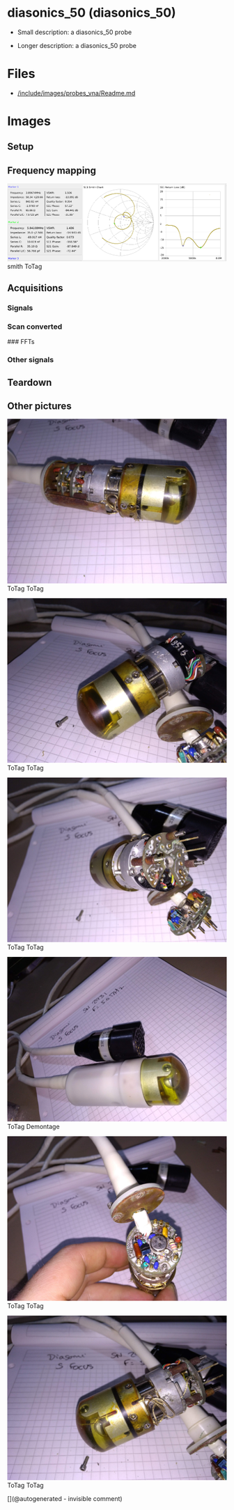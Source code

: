 # diasonics_50 (diasonics_50)

* Small description:  a diasonics_50 probe

* Longer description:  a diasonics_50 probe

# Files

* [/include/images/probes_vna/Readme.md](/include/images/probes_vna/Readme.md)


# Images

## Setup 

## Frequency mapping 

![](/include/images/probes_vna/diasonics_50.png)
smith
ToTag

## Acquisitions 

### Signals 

### Scan converted 

### FFTs 

### Other signals 

## Teardown 

## Other pictures 

![](/include/images/diasonics_50/P_20181208_131435.jpg)
ToTag
ToTag

![](/include/images/diasonics_50/P_20181208_131810.jpg)
ToTag
ToTag

![](/include/images/diasonics_50/P_20181208_131756.jpg)
ToTag
ToTag

![](/include/images/diasonics_50/P_20181208_131405.jpg)
ToTag
Demontage

![](/include/images/diasonics_50/P_20181208_131643.jpg)
ToTag
ToTag

![](/include/images/diasonics_50/P_20181208_131821.jpg)
ToTag
ToTag





[](@autogenerated - invisible comment)